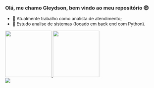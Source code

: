 ### Olá, me chamo Gleydson, bem vindo ao meu repositório 😎

- 🔭 Atualmente trabalho como analista de atendimento;
- 🌱 Estudo analise de sistemas (focado em back end com Python).

<div>
  <a href='https://github.com/GleydsonFB'>
  <img height='150em' src='https://github-readme-stats.vercel.app/api?username=gleydsonfb&show_icons=true&theme=dark&include_all_commits=true&count_private=true'>
  <img height='150em' src='https://github-readme-stats.vercel.app/api/top-langs/?username=gleydsonfb&layout=compact&langs_count=7&theme=dark'>
</div>
<div>
  <a href='https://www.linkedin.com/in/gleydsonfreitas/' target='_blank'><img src='https://img.shields.io/badge/-LinkedIn-%230077B5?style=for-the-     badge&logo=linkedin&logoColor=white' target='_blank'></a>
</div>
